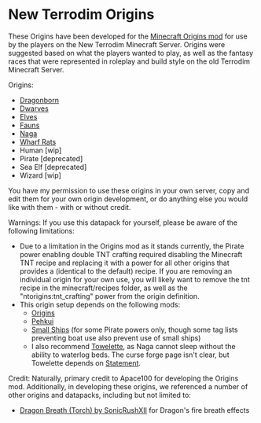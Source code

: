 # New Terrodim Origins

These Origins have been developed for the [Minecraft Origins mod](https://modrinth.com/mod/origins) for use by the players on the New Terrodim Minecraft Server. Origins were suggested based on what the players wanted to play, as well as the fantasy races that were represented in roleplay and build style on the old Terrodim Minecraft Server.

Origins:

* [Dragonborn](https://github.com/OnyxXIII/New-Terrodim-Origins/wiki/Origin-‐-Dragonborn)
* [Dwarves](https://github.com/OnyxXIII/New-Terrodim-Origins/wiki/Origin-‐-Dwarves)
* [Elves](https://github.com/OnyxXIII/New-Terrodim-Origins/wiki/Origin-‐-Elves)
* [Fauns](https://github.com/OnyxXIII/New-Terrodim-Origins/wiki/Origin-‐-Fauns)
* [Naga](https://github.com/OnyxXIII/New-Terrodim-Origins/wiki/Origin-‐-Naga)
* [Wharf Rats](https://github.com/OnyxXIII/New-Terrodim-Origins/wiki/Origin-‐-Wharf-Rats)
* Human [wip]
* Pirate [deprecated]
* Sea Elf [deprecated]
* Wizard [wip]

You have my permission to use these origins in your own server, copy and edit them for your own origin development, or do anything else you would like with them - with or without credit.

Warnings: If you use this datapack for yourself, please be aware of the following limitations:

- Due to a limitation in the Origins mod as it stands currently, the Pirate power enabling double TNT crafting required disabling the Minecraft TNT recipe and replacing it with a power for all other origins that provides a (identical to the default) recipe. If you are removing an individual origin for your own use, you will likely want to remove the tnt recipe in the minecraft/recipes folder, as well as the "ntorigins:tnt_crafting" power from the origin definition.
- This origin setup depends on the following mods:
   - [Origins](https://modrinth.com/mod/origins)
   - [Pehkui](https://www.curseforge.com/minecraft/mc-mods/pehkui)
   - [Small Ships](https://www.curseforge.com/minecraft/mc-mods/small-ships) (for some Pirate powers only, though some tag lists preventing boat use also prevent use of small ships)
   - I also recommend [Towelette](https://www.curseforge.com/minecraft/mc-mods/towelette/files), as Naga cannot sleep without the ability to waterlog beds. The curse forge page isn't clear, but Towelette depends on [Statement](https://www.curseforge.com/minecraft/mc-mods/statement).

Credit: Naturally, primary credit to Apace100 for developing the Origins mod. Additionally, in developing these origins, we referenced a number of other origins and datapacks, including but not limited to:
* [Dragon Breath (Torch) by SonicRushXII](https://www.planetminecraft.com/data-pack/dragon-breath-torch-datapack/) for Dragon's fire breath effects
